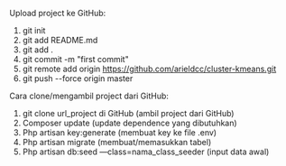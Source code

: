 Upload project ke GitHub:
1. git init
2. git add README.md
3. git add .
4. git commit -m "first commit"
5. git remote add origin https://github.com/arieldcc/cluster-kmeans.git
6. git push --force origin master

Cara clone/mengambil project dari GitHub:
1. git clone url_project di GitHub (ambil project dari GitHub)
2. Composer update (update dependence yang dibutuhkan)
3. Php artisan key:generate (membuat key ke file .env)
4. Php artisan migrate (membuat/memasukkan tabel)
5. Php artisan db:seed —class=nama_class_seeder (input data awal) 
